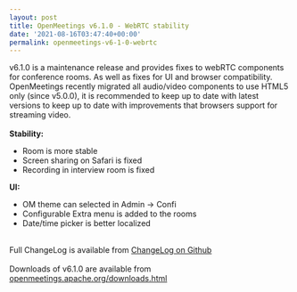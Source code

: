 ```yaml
---
layout: post
title: OpenMeetings v6.1.0 - WebRTC stability
date: '2021-08-16T03:47:40+00:00'
permalink: openmeetings-v6-1-0-webrtc
---
```

v6.1.0 is a maintenance release and provides fixes to webRTC components for conference rooms. As well as fixes for UI and browser compatibility. OpenMeetings recently migrated all audio/video components to use HTML5 only (since v5.0.0), it is recommended to keep up to date with latest versions to keep up to date with improvements that browsers support for streaming video.
 <br/>
 <br/>
<b> Stability:</b>
<ul>
<li>Room is more stable</li>
<li>Screen sharing on Safari is fixed</li>
<li>Recording in interview room is fixed</li>
</ul>
<b> UI:</b>
<ul>
<li>OM theme can selected in Admin -> Confi</li>
<li>Configurable Extra menu is added to the rooms</li>
<li>Date/time picker is better localized</li>
</ul>
 <br/> 
Full ChangeLog is available from <a href="https://github.com/apache/openmeetings/blob/6.1.0/CHANGELOG.md">ChangeLog on Github</a>
 <br/><br/>
Downloads of v6.1.0 are available from <a href="https://openmeetings.apache.org/downloads.html" href="_BLANK">openmeetings.apache.org/downloads.html</a>
 <br/> <br/>
